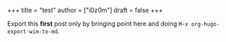 +++
title = "test"
author = ["i0z0m"]
draft = false
+++

Export this **first** post only by bringing point here and doing `M-x org-hugo-export-wim-to-md`.

